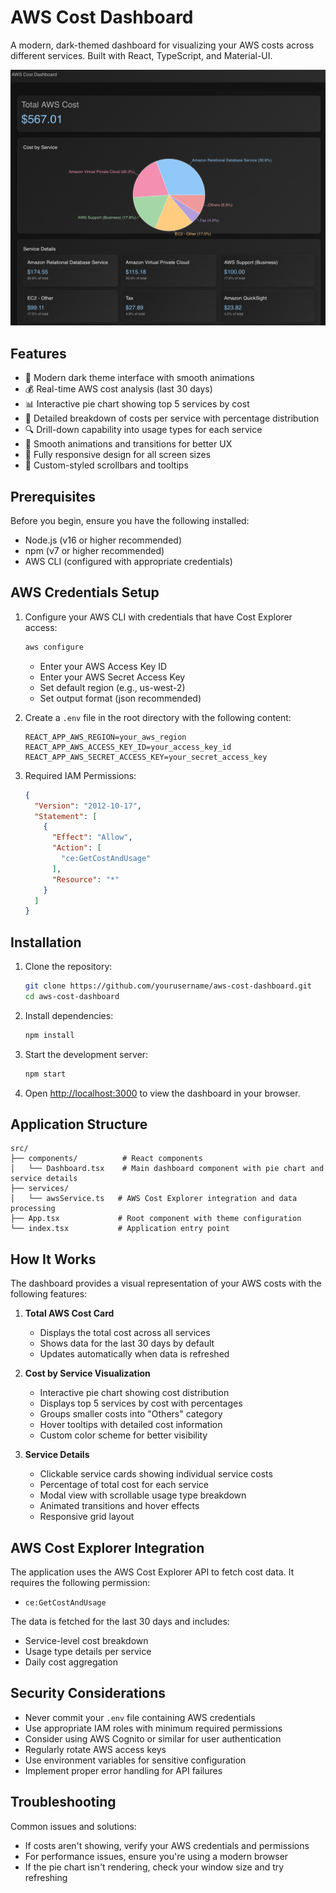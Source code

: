 # AWS Cost Dashboard

A modern, dark-themed dashboard for visualizing your AWS costs across different services. Built with React, TypeScript, and Material-UI.

![Dashboard Preview](dashboard-preview.png)

## Features

- 🌙 Modern dark theme interface with smooth animations
- 💰 Real-time AWS cost analysis (last 30 days)
- 📊 Interactive pie chart showing top 5 services by cost
- 📑 Detailed breakdown of costs per service with percentage distribution
- 🔍 Drill-down capability into usage types for each service
- 💫 Smooth animations and transitions for better UX
- 📱 Fully responsive design for all screen sizes
- 🎨 Custom-styled scrollbars and tooltips

## Prerequisites

Before you begin, ensure you have the following installed:
- Node.js (v16 or higher recommended)
- npm (v7 or higher recommended)
- AWS CLI (configured with appropriate credentials)

## AWS Credentials Setup

1. Configure your AWS CLI with credentials that have Cost Explorer access:
   ```bash
   aws configure
   ```
   - Enter your AWS Access Key ID
   - Enter your AWS Secret Access Key
   - Set default region (e.g., us-west-2)
   - Set output format (json recommended)

2. Create a `.env` file in the root directory with the following content:
   ```
   REACT_APP_AWS_REGION=your_aws_region
   REACT_APP_AWS_ACCESS_KEY_ID=your_access_key_id
   REACT_APP_AWS_SECRET_ACCESS_KEY=your_secret_access_key
   ```

3. Required IAM Permissions:
   ```json
   {
     "Version": "2012-10-17",
     "Statement": [
       {
         "Effect": "Allow",
         "Action": [
           "ce:GetCostAndUsage"
         ],
         "Resource": "*"
       }
     ]
   }
   ```

## Installation

1. Clone the repository:
   ```bash
   git clone https://github.com/yourusername/aws-cost-dashboard.git
   cd aws-cost-dashboard
   ```

2. Install dependencies:
   ```bash
   npm install
   ```

3. Start the development server:
   ```bash
   npm start
   ```

4. Open [http://localhost:3000](http://localhost:3000) to view the dashboard in your browser.

## Application Structure

```
src/
├── components/          # React components
│   └── Dashboard.tsx    # Main dashboard component with pie chart and service details
├── services/           
│   └── awsService.ts   # AWS Cost Explorer integration and data processing
├── App.tsx             # Root component with theme configuration
└── index.tsx           # Application entry point
```

## How It Works

The dashboard provides a visual representation of your AWS costs with the following features:

1. **Total AWS Cost Card**
   - Displays the total cost across all services
   - Shows data for the last 30 days by default
   - Updates automatically when data is refreshed

2. **Cost by Service Visualization**
   - Interactive pie chart showing cost distribution
   - Displays top 5 services by cost with percentages
   - Groups smaller costs into "Others" category
   - Hover tooltips with detailed cost information
   - Custom color scheme for better visibility

3. **Service Details**
   - Clickable service cards showing individual service costs
   - Percentage of total cost for each service
   - Modal view with scrollable usage type breakdown
   - Animated transitions and hover effects
   - Responsive grid layout

## AWS Cost Explorer Integration

The application uses the AWS Cost Explorer API to fetch cost data. It requires the following permission:
- `ce:GetCostAndUsage`

The data is fetched for the last 30 days and includes:
- Service-level cost breakdown
- Usage type details per service
- Daily cost aggregation

## Security Considerations

- Never commit your `.env` file containing AWS credentials
- Use appropriate IAM roles with minimum required permissions
- Consider using AWS Cognito or similar for user authentication
- Regularly rotate AWS access keys
- Use environment variables for sensitive configuration
- Implement proper error handling for API failures

## Troubleshooting

Common issues and solutions:
- If costs aren't showing, verify your AWS credentials and permissions
- For performance issues, ensure you're using a modern browser
- If the pie chart isn't rendering, check your window size and try refreshing
